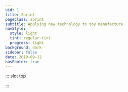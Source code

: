 ```yaml
---
uid: 1
title: Sprint
pageClass: sprint
subtitle: Applying new technology to toy manufacture
navStyle:
  style: light
  tint: regular-tint
  progress: light
background: dark
sidebar: false
date: 2019-09-12
hasFooter: true
---
```


::: slot top

<Stage-ProjectStage :noise="true" ctaLabel="none" ctaUrl="https://www.ecosia.org"
description="Sprint action figures are manufactured on-demand in durable, full colour 3D printed plastic.">

  <template v-slot:visual-background>
    <figure class="full-screen">
      <Heros-ImageHero src="/images/makielab/sprint-header.jpg" alt="Ecosia mobile devices"/>
    </figure>
  </template>

</Stage-ProjectStage>

:::


<Content-ContextSection :box="true">

<template v-slot:main>

## Context

Colour details are strictly limited by cost in toy design and manufacture. Three options are available; decals, hand painting or the creative use of split lines between parts of different colour. These constraints often lead to smart design solutions. But if these limitations were lifted, it could enable toys with the kind of colour and material detail we're only used to seeing in on&#8209;screen entertainment.

In late 2013, 3D Systems announced the Projet-4500 with the promise of full colour 3D printing in a durable plastic material comparable to SLS nylon. Previous colour printers produced a brittle sandstone-like ceramic unsuitable for toys. In response, I started experimenting with workflows to enable the application of colour information to high accuracy geometry created in software like Rhino 3D.

To demonstrate my findings I created Sprint - jetpack wielding athletes, racing through your living room and dodging obstacles with their parkour skills. I Drew inspiration from sports brands and automotive design. I believe they remain the only example of full colour articulated action figures for children. The new printer hinted at the potential, but didn't answer the demands of toy durability, nor my hopes for detail and colour resolution.


<!-- The same colour and material information could be used directly in the toy.

but I can equally imagine how much creative energy would be released if these limitations were lifted.

For the sake of cost and simplicity

It would enable closer alignment between children's digital entertainment and their toy representations.

My interest lay specifically in full colour 3D printing of durable plastics suitable for children's toys.


LEGO was an early adopter of the 3D printing as part of the toy development process.

I pioneered the use of 3D printing in the toy development process at Design by Touch. At LEGO I saw how creative energy was unleashed when designers have ready access to physical representations of what they're working on digitally. The speed of the process.

I kept up-to-date with developments in the 3D printing industry. Promise of democratisation of 3D printing with increasing affordability of desktop machines.

Colour 3D printing is quite common - statues etc. - but not with mechanically durable plastic suitable for children's toys with articulated joints or mechanisms.

3D Systems released a machine which purported to deliver on this promise.




Sadly, existing machine was too brittle and to this day there isn't a ubiquitous machine capable of meeting colour with mechanical stability. HP is getting there.
3D printing - as a designer with interest across digital and physical - very interesting. Still not quite there yet (like Wesen blurb though...)

Theme - rocket powered athletes racing through your living room and dodging obstacles with their parkour skills. Drawing inspiration from sports brands and automotive design.

a workflow whereby colour information could be

with applying colour information to meshes created

how the mechanical accuracy of 3D geometry created in industrial design and engineering modelling tools like Rhino 3D could be texture mapped in a similar fashion to 3D assets in the entertainment industry.


-->

</template>

<template v-slot:side>

**Product** Colour 3D printed action figures

**Sector** Children's toys

**Timeframe** 2014

**Individual project**

</template>

</Content-ContextSection>


<style lang="sass">

.sprint .stage-column .subtitle
  width: 82%

.sprint .section
  padding-top: 25em
  .grid-wrapper-content
    column-gap: 2em
    row-gap: 2em

.image.sprint-tall img
  height: auto
  bottom: 0
  top: auto

</style>


<Content-GridSection padding="is-large sprint">

  <template v-slot:grid>
    <figure class="image is-square">
      <img class="lazyload" data-src="/images/makielab/sprint-wip-rough.jpg" alt="3D modelling rough forms">
    </figure>
    <figure class="image is-square">
      <img class="lazyload" data-src="/images/makielab/sprint-wip-body.jpg" alt="3D modelling body WIP">
    </figure>
    <figure class="image is-square">
      <img class="lazyload" data-src="/images/makielab/sprint-wip-body-details.jpg" alt="3D modelling details">
    </figure>
    <figure class="image is-16by9 span-3 sprint-tall">
      <img class="lazyload sketch-group" data-src="/images/makielab/sketch-group.jpg" alt="Figure sketches">
    </figure>
    <figure class="image is-square">
      <img class="lazyload" data-src="/images/makielab/sprint-wip-sketch.jpg" alt="Character face sketch">
    </figure>
    <figure class="image is-square">
      <img class="lazyload" data-src="/images/makielab/sprint-wip-sculpt.jpg" alt="Face sculpt">
    </figure>
    <figure class="image is-square">
      <img class="lazyload" data-src="/images/makielab/sprint-wip-materials.jpg" alt="Face with materials">
    </figure>
    <figure class="image is-square span-2">
      <img class="lazyload" data-src="/images/makielab/render-group.jpg" alt="Render of figures">
    </figure>
    <figure class="image is-square span-2">
      <img class="lazyload" data-src="/images/makielab/render-action.jpg" alt="Render of figures in action">
    </figure>
    <figure class="image is-square span-2">
      <img class="lazyload" data-src="/images/makielab/photo-close.jpg" alt="Printed figures closeup">
    </figure>
  </template>

</Content-GridSection>

